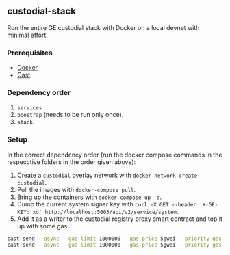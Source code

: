 ## custodial-stack

Run the entire GE custodial stack with Docker on a local devnet with minimal effort.

### Prerequisites

* [Docker](https://docs.docker.com/engine/install/)
* [Cast](https://book.getfoundry.sh/getting-started/installation)

### Dependency order

1. `services`.
2. `boostrap` (needs to be run only once).
3. `stack`.

### Setup

In the correct dependency order (run the docker compose commands in the respecctive folders in the order given above):

1. Create a `custodial` overlay network with `docker network create custodial`.
2. Pull the images with `docker-compose pull`.
3. Bring up the containers with `docker compose up -d`.
4. Dump the current system signer key with `curl -X GET --header 'X-GE-KEY: xd' http://localhost:5003/api/v2/service/system`.
5. Add it as a writer to the custodial registry proxy smart contract and top it up with some gas:

```bash
cast send --async --gas-limit 1000000 --gas-price 5gwei --priority-gas-price 10wei --private-key 4bbbf85ce3377467afe5d46f804f221813b2bb87f24d81f60f1fcdbf7cbf4356 0xf282a3C68A2505a79Fc99f94CE43D9c83230CaE5 "setNewSystemAccount(address)" $SYSTEM_SIGNER_ADDRESS
cast send --async --gas-limit 1000000 --gas-price 5gwei --priority-gas-price 10wei --private-key 4bbbf85ce3377467afe5d46f804f221813b2bb87f24d81f60f1fcdbf7cbf4356 --value 50ether $SYSTEM_SIGNER_ADDRESS
```